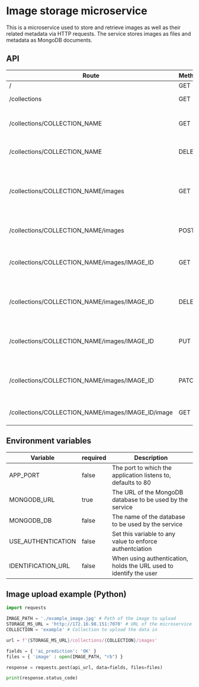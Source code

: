 # Image storage microservice

This is a microservice used to store and retrieve images as well as their related metadata via HTTP requests.
The service stores images as files and metadata as MongoDB documents.

## API

| Route | Method | Query / Body | Description |
| --- | --- | --- | --- |
| / | GET | - | Get the application info |
| /collections | GET | - | Get a list of all available collections |
| /collections/COLLECTION_NAME | GET | - | Get information about the collection identified by COLLECTION_NAME |
| /collections/COLLECTION_NAME | DELETE | - | Drop the collection called "COLLECTION_NAME" |
| /collections/COLLECTION_NAME/images | GET | limit (number , optional) | Get all documents from the collection called "COLLECTION_NAME", the number of items to be retrieved can be set using the "limit" query parameter |
| /collections/COLLECTION_NAME/images | POST | multipart/form-data | Upload an image to the collection called "COLLECTION_NAME" |
| /collections/COLLECTION_NAME/images/IMAGE_ID | GET | - | Get the data related to the image with the ID "IMAGE_ID" from the collection called "COLLECTION_NAME" |
| /collections/COLLECTION_NAME/images/IMAGE_ID | DELETE | - | Delete the entry with the ID "IMAGE_ID" from the collection called "COLLECTION_NAME" |
| /collections/COLLECTION_NAME/images/IMAGE_ID | PUT | properties | Replace the properties of  the entry with the ID "IMAGE_ID" from the collection called "COLLECTION_NAME" |
| /collections/COLLECTION_NAME/images/IMAGE_ID | PATCH | properties | Update the properties of the entry with the ID "IMAGE_ID" from the collection called "COLLECTION_NAME" |
| /collections/COLLECTION_NAME/images/IMAGE_ID/image | GET | - | Get the image file of the corresponding entry |

## Environment variables

| Variable | required | Description |
| --- | --- | --- |
| APP_PORT | false | The port to which the application listens to, defaults to 80 |
| MONGODB_URL | true | The URL of the MongoDB database to be used by the service |
| MONGODB_DB | false| The name of the database to be used by the service |
| USE_AUTHENTICATION | false | Set this variable to any value to enforce authentciation |
| IDENTIFICATION_URL | false | When using authentication, holds the URL used to identify the user |


## Image upload example (Python)

```python
import requests

IMAGE_PATH = './example_image.jpg' # Path of the image to upload
STORAGE_MS_URL = 'http://172.16.98.151:7070' # URL of the microservice
COLLECTION = 'example' # Collection to upload the data in

url = f'{STORAGE_MS_URL}/collections/{COLLECTION}/images'

fields = { 'ai_prediction': 'OK' }
files = { 'image' : open(IMAGE_PATH, "rb") }

response = requests.post(api_url, data=fields, files=files)

print(response.status_code)
```
